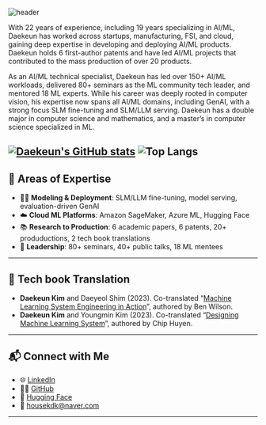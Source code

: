 ![header](https://capsule-render.vercel.app/api?type=rect&height=100&section=header&color=gradient&text=👋%20Daekeun%20Kim%20(김대근,%20金垈槿)&fontSize=36)

With 22 years of experience, including 19 years specializing in AI/ML, Daekeun has worked across startups, manufacturing, FSI, and cloud, gaining deep expertise in developing and deploying AI/ML products. Daekeun holds 6 first-author patents and have led AI/ML projects that contributed to the mass production of over 20 products.

As an AI/ML technical specialist, Daekeun has led over 150+ AI/ML workloads, delivered 80+ seminars as the ML community tech leader, and mentored 18 ML experts. While his career was deeply rooted in computer vision, his expertise now spans all AI/ML domains, including GenAI, with a strong focus SLM fine-tuning and SLM/LLM serving. Daekeun has a double major in computer science and mathematics, and a master’s in computer science specialized in ML.


[![Daekeun's GitHub stats](https://github-readme-stats.vercel.app/api?username=daekeun-ml&theme=solarized-light&hide_rank=true)](https://github.com/daekeun-ml/github-readme-stats) ![Top Langs](https://github-readme-stats.vercel.app/api/top-langs/?username=daekeun-ml&layout=compact&custom_title=My&nbsp;Language&nbsp;)
---

## 🧠 Areas of Expertise

- 🧑‍💻 **Modeling & Deployment**: SLM/LLM fine-tuning, model serving, evaluation-driven GenAI
- ☁️ **Cloud ML Platforms**: Amazon SageMaker, Azure ML, Hugging Face
- 📚 **Research to Production**: 6 academic papers, 6 patents, 20+ produductions, 2 tech book translations
- 🎤 **Leadership**: 80+ seminars, 40+ public talks, 18 ML mentees

---

## 📕 Tech book Translation
- **Daekeun Kim** and Daeyeol Shim (2023). Co-translated “[Machine Learning System Engineering in Action](https://product.kyobobook.co.kr/detail/S000211556863)”, authored by Ben Wilson.
- **Daekeun Kim** and Youngmin Kim (2023). Co-translated “[Designing Machine Learning System](https://product.kyobobook.co.kr/detail/S000201212403)”, authored by Chip Huyen.
---


## 📬 Connect with Me

- 🌐 [LinkedIn](https://www.linkedin.com/in/daekeun-kim)  
- 🧑‍💻 [GitHub](https://github.com/daekeun-ml)  
- 🤗 [Hugging Face](https://huggingface.co/daekeun-ml)  
- 📧 housekdk@naver.com  

---
